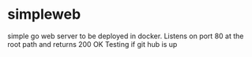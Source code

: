 # simpleweb
simple go web server to be deployed in docker. Listens on port 80 at the root path and returns 200 OK
Testing if git hub is up
